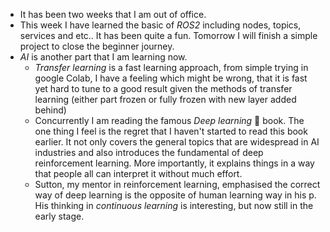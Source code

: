 - It has been two weeks that I am out of office.
- This week I have learned the basic of *ROS2* including nodes, topics, services and etc.. It has been quite a fun. Tomorrow I will finish a simple project to close the beginner journey.
- *AI* is another part that I am learning now.
	- *Transfer learning* is a fast learning approach, from simple trying in google Colab, I have a feeling which might be wrong, that it is fast yet hard to tune to a good result given the methods of transfer learning (either part frozen or fully frozen with new layer added behind)
	- Concurrently I am reading the famous *Deep learning* 🌸 book. The one thing I feel is the regret that I haven't started to read this book earlier. It not only covers the general topics that are widespread in AI industries and also introduces the fundamental of deep reinforcement learning. More importantly, it explains things in a way that people all can interpret it without much effort.
	- Sutton, my mentor in reinforcement learning, emphasised the correct way of deep learning is the opposite of human learning way in his p. His thinking in *continuous learning* is interesting, but now still in the early stage.